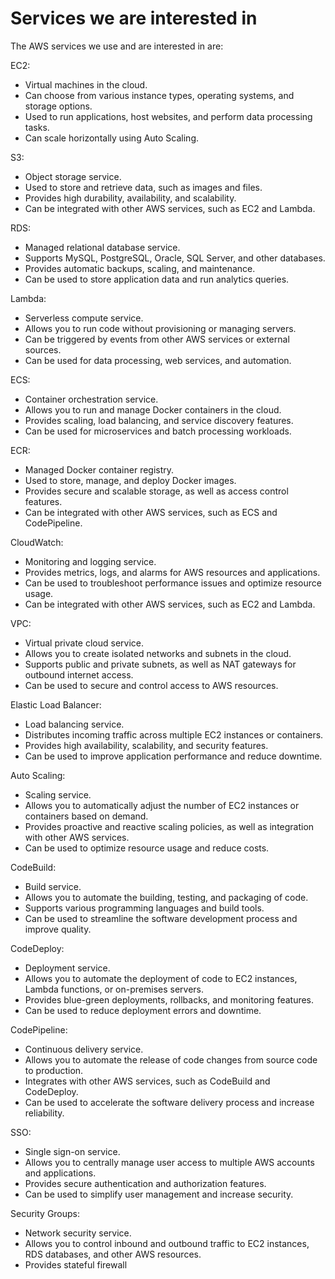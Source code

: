 # Services we are interested in

The AWS services we use and are interested in are:

EC2:

* Virtual machines in the cloud.
* Can choose from various instance types, operating systems, and storage options.
* Used to run applications, host websites, and perform data processing tasks.
* Can scale horizontally using Auto Scaling.

S3:

* Object storage service.
* Used to store and retrieve data, such as images and files.
* Provides high durability, availability, and scalability.
* Can be integrated with other AWS services, such as EC2 and Lambda.

RDS:

* Managed relational database service.
* Supports MySQL, PostgreSQL, Oracle, SQL Server, and other databases.
* Provides automatic backups, scaling, and maintenance.
* Can be used to store application data and run analytics queries.

Lambda:

* Serverless compute service.
* Allows you to run code without provisioning or managing servers.
* Can be triggered by events from other AWS services or external sources.
* Can be used for data processing, web services, and automation.

ECS:

* Container orchestration service.
* Allows you to run and manage Docker containers in the cloud.
* Provides scaling, load balancing, and service discovery features.
* Can be used for microservices and batch processing workloads.

ECR:

* Managed Docker container registry.
* Used to store, manage, and deploy Docker images.
* Provides secure and scalable storage, as well as access control features.
* Can be integrated with other AWS services, such as ECS and CodePipeline.

CloudWatch:

* Monitoring and logging service.
* Provides metrics, logs, and alarms for AWS resources and applications.
* Can be used to troubleshoot performance issues and optimize resource usage.
* Can be integrated with other AWS services, such as EC2 and Lambda.

VPC:

* Virtual private cloud service.
* Allows you to create isolated networks and subnets in the cloud.
* Supports public and private subnets, as well as NAT gateways for outbound internet access.
* Can be used to secure and control access to AWS resources.

Elastic Load Balancer:

* Load balancing service.
* Distributes incoming traffic across multiple EC2 instances or containers.
* Provides high availability, scalability, and security features.
* Can be used to improve application performance and reduce downtime.

Auto Scaling:

* Scaling service.
* Allows you to automatically adjust the number of EC2 instances or containers based on demand.
* Provides proactive and reactive scaling policies, as well as integration with other AWS services.
* Can be used to optimize resource usage and reduce costs.

CodeBuild:

* Build service.
* Allows you to automate the building, testing, and packaging of code.
* Supports various programming languages and build tools.
* Can be used to streamline the software development process and improve quality.

CodeDeploy:

* Deployment service.
* Allows you to automate the deployment of code to EC2 instances, Lambda functions, or on-premises servers.
* Provides blue-green deployments, rollbacks, and monitoring features.
* Can be used to reduce deployment errors and downtime.

CodePipeline:

* Continuous delivery service.
* Allows you to automate the release of code changes from source code to production.
* Integrates with other AWS services, such as CodeBuild and CodeDeploy.
* Can be used to accelerate the software delivery process and increase reliability.

SSO:

* Single sign-on service.
* Allows you to centrally manage user access to multiple AWS accounts and applications.
* Provides secure authentication and authorization features.
* Can be used to simplify user management and increase security.

Security Groups:

* Network security service.
* Allows you to control inbound and outbound traffic to EC2 instances, RDS databases, and other AWS resources.
* Provides stateful firewall

